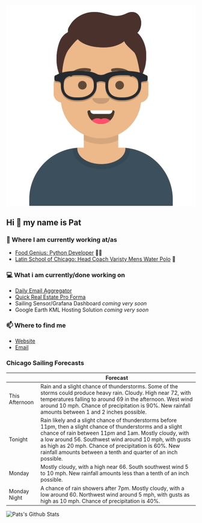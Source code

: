 [![Social banner for p-j-falconer](https://raw.githubusercontent.com/P-J-FALCONER/P-J-FALCONER/master/assets/avataaars.svg)](https://patfalconer.com/)
## Hi :wave: my name is Pat

### 💼 Where I am currently working at/as
- [Food Genius: Python Developer](https://getfoodgenius.com/) 🍔🐍
- [Latin School of Chicago: Head Coach Varisty Mens Water Polo](https://www.latinschool.org/) 🤽


### 💻 What i am currently/done working on
 - [Daily Email Aggregator](https://github.com/P-J-FALCONER/dott_daily_mail)
 - [Quick Real Estate Pro Forma](https://github.com/P-J-FALCONER/henry)
 - Sailing Sensor/Grafana Dashboard *coming very soon*
 - Google Earth KML Hosting Solution *coming very soon*

### 📫 Where to find me
 - [Website](https://patfalconer.com/)
 - [Email](mailto:patrick.j.falconer@gmail.com)


### Chicago Sailing Forecasts
|   | Forecast  |
|---|---|
| This Afternoon | Rain and a slight chance of thunderstorms. Some of the storms could produce heavy rain. Cloudy. High near 72, with temperatures falling to around 69 in the afternoon. West wind around 10 mph. Chance of precipitation is 90%. New rainfall amounts between 1 and 2 inches possible. |
| Tonight | Rain likely and a slight chance of thunderstorms before 11pm, then a slight chance of thunderstorms and a slight chance of rain between 11pm and 1am. Mostly cloudy, with a low around 56. Southwest wind around 10 mph, with gusts as high as 20 mph. Chance of precipitation is 60%. New rainfall amounts between a tenth and quarter of an inch possible. |
| Monday | Mostly cloudy, with a high near 66. South southwest wind 5 to 10 mph. New rainfall amounts less than a tenth of an inch possible. |
| Monday Night | A chance of rain showers after 7pm. Mostly cloudy, with a low around 60. Northwest wind around 5 mph, with gusts as high as 10 mph. Chance of precipitation is 40%. |

![Pats's Github Stats](https://github-readme-stats.vercel.app/api?username=p-j-falconer&show_icons=true&theme=radical)
